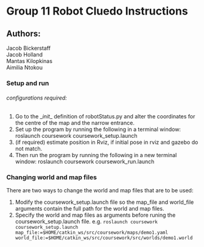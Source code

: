 # Group 11 Robot Cluedo Instructions
## Authors:
Jacob Bickerstaff <br>
Jacob Holland <br>
Mantas Kilopkinas <br>
Aimilia Ntokou <br>

### Setup and run


###### configurations required:
1. Go to the \__init__ definition of robotStatus.py and alter the coordinates for the centre of the map and the narrow entrance.
2. Set up the program by running the following in a terminal window: roslaunch coursework coursework_setup.launch
3. (if required) estimate position in Rviz, if initial pose in rviz and gazebo do not match.
4. Then run the program by running the following in a new terminal window:
   roslaunch coursework coursework_run.launch


### Changing world and map files

There are two ways to change the world and map files that are to be used:

1. Modify the coursework_setup.launch file so the map_file and world_file arguments contain the full path for the world and map files.
2. Specify the world and map files as arguments before runing the coursework_setup.launch file.
e.g. `roslaunch coursework coursework_setup.launch map_file:=$HOME/catkin_ws/src/coursework/maps/demo1.yaml world_file:=$HOME/catkin_ws/src/coursework/src/worlds/demo1.world`